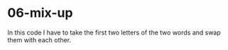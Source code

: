 06-mix-up
==========
  
In this code I have to take the first two letters of the two words and swap them with each other.